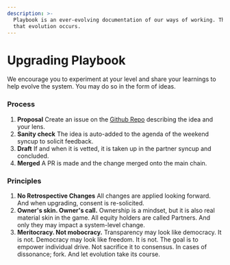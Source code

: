 ```yaml
---
description: >-
  Playbook is an ever-evolving documentation of our ways of working. This is how
  that evolution occurs.
---
```


# Upgrading Playbook

We encourage you to experiment at your level and share your learnings to help evolve the system. You may do so in the form of ideas. 

### Process

1. **Proposal** Create an issue on the [Github Repo](https://github.com/thevantageproject/playbook) describing the idea and your lens. 
2. **Sanity check** The idea is auto-added to the agenda of the weekend syncup to solicit feedback. 
3. **Draft** If and when it is vetted, it is taken up in the partner syncup and concluded. 
4. **Merged** A PR is made and the change merged onto the main chain. 



### Principles

1. **No Retrospective Changes** All changes are applied looking forward. And when upgrading, consent is re-solicited. 
2. **Owner's skin. Owner's call.** Ownership is a mindset, but it is also real material skin in the game. All equity holders are called Partners. And only they may impact a system-level change. 
3. **Meritocracy. Not mobocracy.**  Transparency may look like democracy. It is not.  Democracy may look like freedom. It is not.  The goal is to empower individual drive. Not sacrifice it to consensus. In cases of dissonance; fork. And let evolution take its course. 

  
  
  


